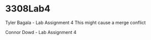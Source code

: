 # 3308Lab4
Tyler Bagala - Lab Assignment 4
This might cause a merge conflict

Connor Dowd - Lab Assignment 4
